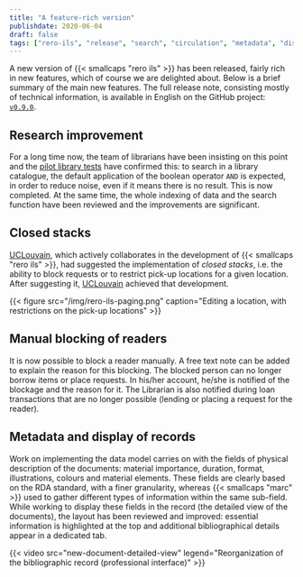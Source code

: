 ```yaml
---
title: "A feature-rich version"
publishdate: 2020-06-04
draft: false 
tags: ["rero-ils", "release", "search", "circulation", "metadata", "display"]
---
```


A new version of {{< smallcaps "rero ils" >}} has been released, fairly rich in
new features, which of course we are delighted about. Below is a brief summary
of the main new features. The full release note, consisting mostly of technical
information, is available in English on the GitHub project: [`v0.9.0`][1].

<!--more-->

## Research improvement

For a long time now, the team of librarians have been insisting on this point
and the [pilot library tests][2] have confirmed this: to search in a library
catalogue, the default application of the boolean operator `AND` is expected,
in order to reduce noise, even if it means there is no result. This is now
completed. At the same time, the whole indexing of data and the search function
have been reviewed and the improvements are significant.

## Closed stacks

[UCLouvain][3], which actively collaborates in the development of
{{< smallcaps "rero ils" >}}, had suggested the implementation of *closed 
stacks*, i.e. the ability to block requests or to restrict pick-up locations for
a given location. After suggesting it, [UCLouvain][3] achieved that
development.

{{< figure src="/img/rero-ils-paging.png" caption="Editing a location, with restrictions on the pick-up locations" >}}

## Manual blocking of readers

It is now possible to block a reader manually. A free text note can be added to
explain the reason for this blocking. The blocked person can no longer borrow
items or place requests.  In his/her account, he/she is notified of the
blockage and the reason for it. The Librarian is also notified during loan
transactions that are no longer possible (lending or placing a request for the
reader).

## Metadata and display of records

Work on implementing the data model carries on with the fields of physical
description of the documents: material importance, duration, format,
illustrations, colours and material elements. These fields are clearly based on
the RDA standard, with a finer granularity, whereas {{< smallcaps "marc" >}}
used to gather different types of information within the same sub-field. While
working to display these fields in the record (the detailed view of the
documents), the layout has been reviewed and improved: essential information is
highlighted at the top and additional bibliographical details appear in a
dedicated tab.

{{< video src="new-document-detailed-view" legend="Reorganization of the bibliographic record (professional interface)" >}}


[1]: https://github.com/rero/rero-ils/blob/master/RELEASE-NOTES.rst#v090
[2]: /en/rero-ils-s-expose-aux-tests/
[3]: https://uclouvain.be/en/libraries
